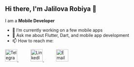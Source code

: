 ## Hi there, I'm Jalilova Robiya 👋  
I am a **Mobile Developer**


- 🔭 I’m currently working on a few mobile apps
- 💬 Ask me about Flutter, Dart, and mobile app development
- 📫 How to reach me:
  
<a href="https://t.me/iamdjalilova_r" style="margin-right: 40px;">
  <img src="https://cdn-icons-png.flaticon.com/512/2111/2111646.png" alt="Telegram" width="40" height="40"/>
</a>
<a href="https://www.linkedin.com/in/robiya-jalilova-12535a37b/" style="margin-right: 40px;">
  <img src="https://cdn.jsdelivr.net/gh/devicons/devicon/icons/linkedin/linkedin-original.svg" alt="LinkedIn" width="40" height="40"/>
</a>
<a href="mailto:robiyajalilova523@gmail.com">
  <img src="https://cdn-icons-png.flaticon.com/512/732/732200.png" alt="Email" width="40" height="40"/>
</a>


<!--
**jalilovarobiya/jalilovarobiya** is a ✨ _special_ ✨ repository because its `README.md` (this file) appears on your GitHub profile.

Here are some ideas to get you started:


- 🌱 I’m currently learning ...
- 👯 I’m looking to collaborate on ...
- 🤔 I’m looking for help with ...

- 😄 Pronouns: ...
- ⚡ Fun fact: ...
-->
